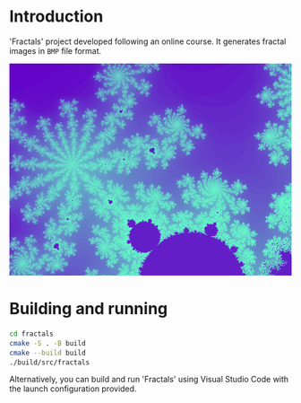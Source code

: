 # Introduction
'Fractals' project developed following an online course. It generates fractal images in `BMP` file format.

[fractals-screenshot]: images/fractal.bmp

[![Fractals screenshot][fractals-screenshot]]()

# Building and running

```sh
cd fractals
cmake -S . -B build
cmake --build build
./build/src/fractals
```

Alternatively, you can build and run 'Fractals' using Visual Studio Code with the launch configuration provided.
